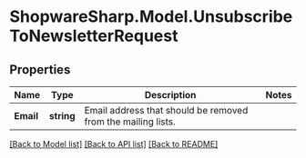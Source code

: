 # ShopwareSharp.Model.UnsubscribeToNewsletterRequest

## Properties

Name | Type | Description | Notes
------------ | ------------- | ------------- | -------------
**Email** | **string** | Email address that should be removed from the mailing lists. | 

[[Back to Model list]](../README.md#documentation-for-models) [[Back to API list]](../README.md#documentation-for-api-endpoints) [[Back to README]](../README.md)

